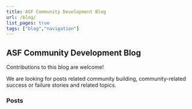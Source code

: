 ```yaml
---
title: ASF Community Development Blog
url: /blog/
list_pages: true
tags: ["blog","navigation"]
---
```


## ASF Community Development Blog

Contributions to this blog are welcome!

We are looking for posts related community building, community-related success or failure stories
and related topics.

### Posts